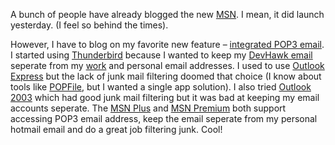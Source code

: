 A bunch of people have already blogged the new
[MSN](http://www.msn.com/). I mean, it did launch yesterday. (I feel so
behind the times).

However, I have to blog on my favorite new feature – [integrated POP3
email](http://join.msn.com/?pgmarket=en-us&page=features/richmail). I
started using [Thunderbird](http://mozilla.org/products/thunderbird/)
because I wanted to keep my [DevHawk email](mailto:devhawk@outlook.com)
seperate from my [work](mailto:hpierson@microsoft.com) and personal
email addresses. I used to use [Outlook
Express](http://www.microsoft.com/windows/oe/) but the lack of junk mail
filtering doomed that choice (I know about tools like
[POPFile](http://popfile.sourceforge.net/), but I wanted a single app
solution). I also tried [Outlook
2003](http://office.microsoft.com/home/office.aspx?assetid=FX01085793)
which had good junk mail filtering but it was bad at keeping my email
accounts seperate. The [MSN
Plus](http://join.msn.com/?pgmarket=en-us&page=byoa/plus) and [MSN
Premium](http://join.msn.com/?pgmarket=en-us&page=byoa/prem) both
support accessing POP3 email address, keep the email seperate from my
personal hotmail email and do a great job filtering junk. Cool!
